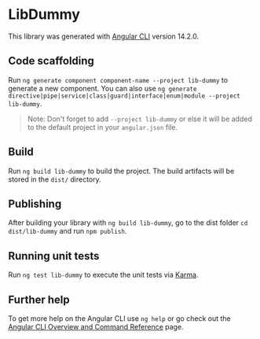 # LibDummy

This library was generated with [Angular CLI](https://github.com/angular/angular-cli) version 14.2.0.

## Code scaffolding

Run `ng generate component component-name --project lib-dummy` to generate a new component. You can also use `ng generate directive|pipe|service|class|guard|interface|enum|module --project lib-dummy`.
> Note: Don't forget to add `--project lib-dummy` or else it will be added to the default project in your `angular.json` file. 

## Build

Run `ng build lib-dummy` to build the project. The build artifacts will be stored in the `dist/` directory.

## Publishing

After building your library with `ng build lib-dummy`, go to the dist folder `cd dist/lib-dummy` and run `npm publish`.

## Running unit tests

Run `ng test lib-dummy` to execute the unit tests via [Karma](https://karma-runner.github.io).

## Further help

To get more help on the Angular CLI use `ng help` or go check out the [Angular CLI Overview and Command Reference](https://angular.io/cli) page.
